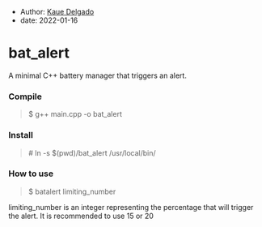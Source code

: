 * Author: [Kaue Delgado](https://github.com/kauederp)
* date: 2022-01-16

# bat_alert
A minimal C++ battery manager that triggers an alert.


### Compile
> $ g++ main.cpp -o bat_alert 
### Install
> \# ln -s $(pwd)/bat_alert /usr/local/bin/
### How to use
> $ batalert limiting_number

limiting_number is an integer representing the percentage that will trigger the alert. It is recommended to use 15 or 20

